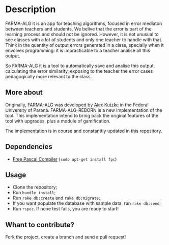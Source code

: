 # Description

FARMA-ALG it is an app for teaching algorithms, focused in error mediaton between teachers and students. 
We belive that the error is part of the learning process and should not be ignored. However, it is not unusual to see classes with a lot of students and only one teacher to handle with that. Think in the quantity of output errors generated in a class, specially when it envolves programming: it is impracticable to a teacher analise all this output.

So FARMA-ALG it is a tool to automatically save and analise this output, calculating the error similarity, exposing to the teacher the error cases pedagogically more relevant to the class. 

## More about

Originally, [FARMA-ALG](https://github.com/alexkutzke/farma_alg) was developed by [Alex Kutzke](https://github.com/alexkutzke) in the Federal University of Paraná. FARMA-ALG-REBORN is a new implementation of the tool. This implementation intend to bring back the original features of the tool with upgrades, plus a module of gamification. 

The implementation is in course and constanttly updated in this repository.

## Dependencies

* [Free Pascal Compiler](http://www.freepascal.org/) (`sudo apt-get install fpc`)

## Usage

* Clone the repository;
* Run `bundle install`;
* Run `rake db:create` and `rake db:migrate`;
* If you want populate the database with sample data, run `rake db:seed`;
* Run `rspec`. If none test fails, you are ready to start!

## Whant to contribute?

Fork the project, create a branch and send a pull request!
